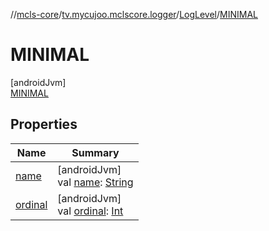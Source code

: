 //[mcls-core](../../../../index.md)/[tv.mycujoo.mclscore.logger](../../index.md)/[LogLevel](../index.md)/[MINIMAL](index.md)

# MINIMAL

[androidJvm]\
[MINIMAL](index.md)

## Properties

| Name | Summary |
|---|---|
| [name](../../-message-level/-e-r-r-o-r/index.md#-372974862%2FProperties%2F-450282738) | [androidJvm]<br>val [name](../../-message-level/-e-r-r-o-r/index.md#-372974862%2FProperties%2F-450282738): [String](https://kotlinlang.org/api/latest/jvm/stdlib/kotlin/-string/index.html) |
| [ordinal](../../-message-level/-e-r-r-o-r/index.md#-739389684%2FProperties%2F-450282738) | [androidJvm]<br>val [ordinal](../../-message-level/-e-r-r-o-r/index.md#-739389684%2FProperties%2F-450282738): [Int](https://kotlinlang.org/api/latest/jvm/stdlib/kotlin/-int/index.html) |
